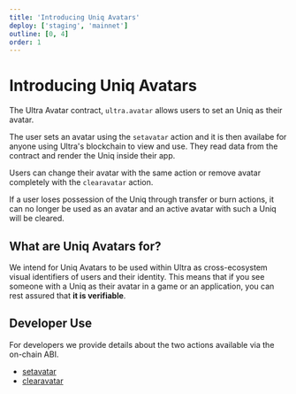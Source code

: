 ```yaml
---
title: 'Introducing Uniq Avatars'
deploy: ['staging', 'mainnet']
outline: [0, 4]
order: 1
---
```


# Introducing Uniq Avatars

The Ultra Avatar contract, `ultra.avatar` allows users to set an Uniq as their avatar.

The user sets an avatar using the `setavatar` action and it is then availabe for anyone using Ultra's blockchain to view and use. They read data from the contract and render the Uniq inside their app.

Users can change their avatar with the same action or remove avatar completely with the `clearavatar` action.

If a user loses possession of the Uniq through transfer or burn actions, it can no longer be used as an avatar and an active avatar with such a Uniq will be cleared.

## What are Uniq Avatars for?

We intend for Uniq Avatars to be used within Ultra as cross-ecosystem visual identifiers of users and their identity. This means that if you see someone with a Uniq as their avatar in a game or an application, you can rest assured that **it is verifiable**.

## Developer Use

For developers we provide details about the two actions available via the on-chain ABI.

-   [setavatar](./setavatar.md)
-   [clearavatar](./clearavatar.md)
